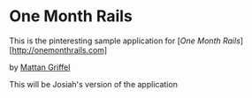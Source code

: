 # One Month Rails

This is the pinteresting sample application for 
[*One Month Rails*][http://onemonthrails.com]

by [Mattan Griffel](http://mattangriffel.com)

This will be Josiah's version of the application